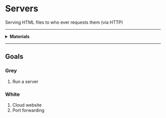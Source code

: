 # Servers

Serving HTML files to who ever requests them (via HTTP)

----

<details><summary><b>Materials</b></summary><p>

Contents|Description| # |Data|Link|
:-------|:----------|:-:|:--:|:--:|

</p></details>

----

## Goals

### Grey

1. Run a server

### White

1. Cloud website
2. Port forwarding
